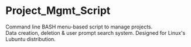 # Project_Mgmt_Script
Command line BASH menu-based script to manage projects.  
Data creation, deletion & user prompt search system. 
Designed for Linux's Lubuntu distribution.
